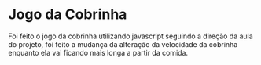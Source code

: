 # Jogo da Cobrinha



Foi feito o jogo da cobrinha utilizando javascript seguindo a direção da aula do projeto, foi feito a mudança da alteração da velocidade da cobrinha enquanto ela vai ficando mais longa a partir da comida.